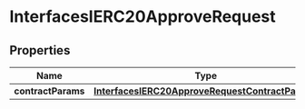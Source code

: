 

# InterfacesIERC20ApproveRequest


## Properties

| Name | Type | Description | Notes |
|------------ | ------------- | ------------- | -------------|
|**contractParams** | [**InterfacesIERC20ApproveRequestContractParams**](InterfacesIERC20ApproveRequestContractParams.md) |  |  |




